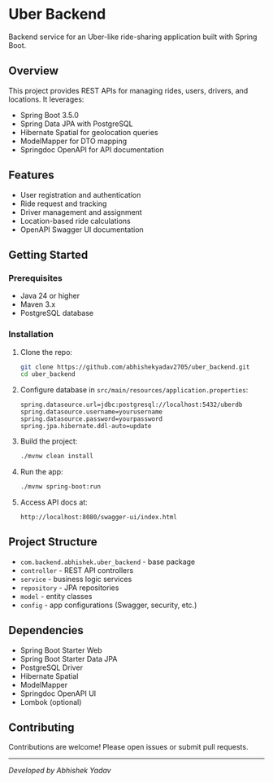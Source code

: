 
# Uber Backend

Backend service for an Uber-like ride-sharing application built with Spring Boot.

## Overview

This project provides REST APIs for managing rides, users, drivers, and locations. It leverages:

- Spring Boot 3.5.0  
- Spring Data JPA with PostgreSQL  
- Hibernate Spatial for geolocation queries  
- ModelMapper for DTO mapping  
- Springdoc OpenAPI for API documentation  

## Features

- User registration and authentication  
- Ride request and tracking  
- Driver management and assignment  
- Location-based ride calculations  
- OpenAPI Swagger UI documentation  

## Getting Started

### Prerequisites

- Java 24 or higher  
- Maven 3.x  
- PostgreSQL database  

### Installation

1. Clone the repo:

   ```bash
   git clone https://github.com/abhishekyadav2705/uber_backend.git
   cd uber_backend
   ```

2. Configure database in `src/main/resources/application.properties`:

   ```properties
   spring.datasource.url=jdbc:postgresql://localhost:5432/uberdb
   spring.datasource.username=yourusername
   spring.datasource.password=yourpassword
   spring.jpa.hibernate.ddl-auto=update
   ```

3. Build the project:

   ```bash
   ./mvnw clean install
   ```

4. Run the app:

   ```bash
   ./mvnw spring-boot:run
   ```

5. Access API docs at:

   ```
   http://localhost:8080/swagger-ui/index.html
   ```

## Project Structure

- `com.backend.abhishek.uber_backend` - base package  
- `controller` - REST API controllers  
- `service` - business logic services  
- `repository` - JPA repositories  
- `model` - entity classes  
- `config` - app configurations (Swagger, security, etc.)  

## Dependencies

- Spring Boot Starter Web  
- Spring Boot Starter Data JPA  
- PostgreSQL Driver  
- Hibernate Spatial  
- ModelMapper  
- Springdoc OpenAPI UI  
- Lombok (optional)  

## Contributing

Contributions are welcome! Please open issues or submit pull requests.

---

*Developed by Abhishek Yadav*
